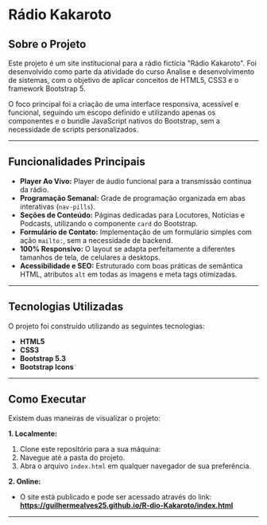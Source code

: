 # Rádio Kakaroto 


## Sobre o Projeto

Este projeto é um site institucional para a rádio fictícia "Rádio Kakaroto". Foi desenvolvido como parte da atividade do curso Analise e desenvolvimento de sistemas, com o objetivo de aplicar conceitos de HTML5, CSS3 e o framework Bootstrap 5.

O foco principal foi a criação de uma interface responsiva, acessível e funcional, seguindo um escopo definido e utilizando apenas os componentes e o bundle JavaScript nativos do Bootstrap, sem a necessidade de scripts personalizados.

---

## Funcionalidades Principais

* **Player Ao Vivo:** Player de áudio funcional para a transmissão contínua da rádio.
* **Programação Semanal:** Grade de programação organizada em abas interativas (`nav-pills`).
* **Seções de Conteúdo:** Páginas dedicadas para Locutores, Notícias e Podcasts, utilizando o componente `card` do Bootstrap.
* **Formulário de Contato:** Implementação de um formulário simples com ação `mailto:`, sem a necessidade de backend.
* **100% Responsivo:** O layout se adapta perfeitamente a diferentes tamanhos de tela, de celulares a desktops.
* **Acessibilidade e SEO:** Estruturado com boas práticas de semântica HTML, atributos `alt` em todas as imagens e meta tags otimizadas.

---

## Tecnologias Utilizadas

O projeto foi construído utilizando as seguintes tecnologias:

* **HTML5**
* **CSS3**
* **Bootstrap 5.3**
* **Bootstrap Icons**

---

## Como Executar

Existem duas maneiras de visualizar o projeto:

**1. Localmente:**
   1. Clone este repositório para a sua máquina:
   2. Navegue até a pasta do projeto.
   3. Abra o arquivo `index.html` em qualquer navegador de sua preferência.

**2. Online:**
   * O site está publicado e pode ser acessado através do link: **https://guilhermealves25.github.io/R-dio-Kakaroto/index.html**

---

